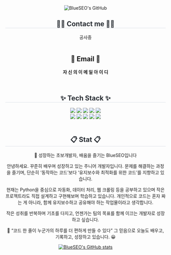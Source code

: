  <div class="header" align= "center">
      <img src="https://capsule-render.vercel.app/api?type=transparent&fontColor=017AE8&text=BlueSEO's%20GitHub%20&height=150&fontSize=60&descAlignY=75&descAlign=60" alt="BlueSEO's GitHub">
    </div>
<div align= "center">
    <h2 style="border-bottom: 1px solid #d8dee4; color: #282d33;"> 🧑‍💻 Contact me 🧑‍💻 </h2>
      공사중
         <!-- <div align= "center"> <a href=https://티 스 토 리 주 소> <img src="https://img.shields.io/badge/Tistory-000000?style=for-the-badge&logo=Tistory&logoColor=white&link=https://티 스 토 리 주 소"> </a> -->        
         <!-- <a href=노 션 아 이 디> <img src="https://img.shields.io/badge/Notion-000000?style=for-the-badge&logo=Notion&logoColor=white&link= 메 일 주 소"> </a>
         <a href=https://www.instagram.com/인스타그램 아이디> <img src="https://img.shields.io/badge/Instagram-E4405F?style=for-the-badge&logo=Instagram&logoColor=white&link=https://www.instagram.com/인 스 타 아 이 디"> </a>
         <a href=mailto:메 일 주 소> <img src="https://img.shields.io/badge/Gmail-EA4335?style=for-the-badge&logo=Gmail&logoColor=white&link=mailto:메 일 주 소"> </a> -->
          </div><br>
    <div align= "center">  </div> 
    <h2 align="center">📧 Email 📧</h2>
<p align="center">
  <Strong> 자 신 의 이 메 일 아 이 디 </Strong>
</p><br>
<div align= "center">
    <h2 style="border-bottom: 1px solid #d8dee4; color: #282d33;"> ✨ Tech Stack ✨ </h2>
    <div style="margin: 0 auto; text-align: center;" align= "center"> <img src="https://img.shields.io/badge/Python-3776AB?style=for-the-badge&logo=Python&logoColor=white">
          <img src="https://img.shields.io/badge/Flask-000000?style=for-the-badge&logo=Flask&logoColor=white">
          <img src="https://img.shields.io/badge/MySQL-4479A1?style=for-the-badge&logo=MySQL&logoColor=white">
          <img src="https://img.shields.io/badge/C-A8B9CC?style=for-the-badge&logo=C&logoColor=white">
          <img src="https://img.shields.io/badge/Amazon AWS-232F3E?style=for-the-badge&logo=Amazon AWS&logoColor=white">
          <br/><img src="https://img.shields.io/badge/Java-007396?style=for-the-badge&logo=Java&logoColor=white">
          <img src="https://img.shields.io/badge/Spring-6DB33F?style=for-the-badge&logo=Spring&logoColor=white">
          <img src="https://img.shields.io/badge/Spring Boot-6DB33F?style=for-the-badge&logo=Spring Boot&logoColor=white">
          <img src="https://img.shields.io/badge/Git-F05032?style=for-the-badge&logo=Git&logoColor=white">
          <img src="https://img.shields.io/badge/Github-181717?style=for-the-badge&logo=Github&logoColor=white">
          </div>
    </div><br>
<div align= "center">
    <h2 style="border-bottom: 1px solid #d8dee4; color: #282d33;"> 📋 Stat 📋 </h2>

🌱 성장하는 초보개발자, 배움을 즐기는 BlueSEO입니다

안녕하세요. 
꾸준히 배우며 성장하고 있는 주니어 개발자입니다.
문제를 해결하는 과정을 즐기며, 단순히 ‘동작하는 코드’보다 ‘유지보수와 최적화를 위한 코드’를 지향하고 있습니다.

현재는 Python을 중심으로 자동화, 데이터 처리, 웹 크롤링 등을 공부하고 있으며
작은 프로젝트라도 직접 설계하고 구현해보며 학습하고 있습니다.
개인적으로 코드는 혼자 짜는 게 아니라, 함께 유지보수하고 공유해야 하는 작업물이라고 생각합니다.

작은 성취를 반복하며 기초를 다지고, 언젠가는 팀의 목표를 함께 이끄는 개발자로 성장하고 싶습니다.

📘 “코드 한 줄이 누군가의 하루를 더 편하게 만들 수 있다”
그 믿음으로 오늘도 배우고, 기록하고, 성장하고 있습니다. 😀

[![BlueSEO's GitHub stats](https://github-readme-stats.vercel.app/api?username=SeoYoung-like&theme=github_dark_dimmed&show_icons=true)](https://github.com/anuraghazra/github-readme-stats)

